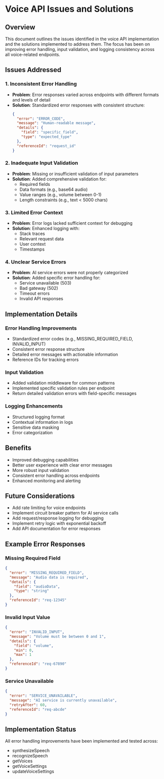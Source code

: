 # Voice API Issues and Solutions

## Overview
This document outlines the issues identified in the voice API implementation and the solutions implemented to address them. The focus has been on improving error handling, input validation, and logging consistency across all voice-related endpoints.

## Issues Addressed

### 1. Inconsistent Error Handling
- **Problem**: Error responses varied across endpoints with different formats and levels of detail
- **Solution**: Standardized error responses with consistent structure:
  ```json
  {
    "error": "ERROR_CODE",
    "message": "Human-readable message",
    "details": {
      "field": "specific_field",
      "type": "expected_type"
    },
    "referenceId": "request_id"
  }
  ```

### 2. Inadequate Input Validation
- **Problem**: Missing or insufficient validation of input parameters
- **Solution**: Added comprehensive validation for:
  - Required fields
  - Data formats (e.g., base64 audio)
  - Value ranges (e.g., volume between 0-1)
  - Length constraints (e.g., text < 5000 chars)

### 3. Limited Error Context
- **Problem**: Error logs lacked sufficient context for debugging
- **Solution**: Enhanced logging with:
  - Stack traces
  - Relevant request data
  - User context
  - Timestamps

### 4. Unclear Service Errors
- **Problem**: AI service errors were not properly categorized
- **Solution**: Added specific error handling for:
  - Service unavailable (503)
  - Bad gateway (502)
  - Timeout errors
  - Invalid API responses

## Implementation Details

### Error Handling Improvements
- Standardized error codes (e.g., MISSING_REQUIRED_FIELD, INVALID_INPUT)
- Consistent error response structure
- Detailed error messages with actionable information
- Reference IDs for tracking errors

### Input Validation
- Added validation middleware for common patterns
- Implemented specific validation rules per endpoint
- Return detailed validation errors with field-specific messages

### Logging Enhancements
- Structured logging format
- Contextual information in logs
- Sensitive data masking
- Error categorization

## Benefits
- Improved debugging capabilities
- Better user experience with clear error messages
- More robust input validation
- Consistent error handling across endpoints
- Enhanced monitoring and alerting

## Future Considerations
- Add rate limiting for voice endpoints
- Implement circuit breaker pattern for AI service calls
- Add request/response logging for debugging
- Implement retry logic with exponential backoff
- Add API documentation for error responses

## Example Error Responses

### Missing Required Field
```json
{
  "error": "MISSING_REQUIRED_FIELD",
  "message": "Audio data is required",
  "details": {
    "field": "audioData",
    "type": "string"
  },
  "referenceId": "req-12345"
}
```

### Invalid Input Value
```json
{
  "error": "INVALID_INPUT",
  "message": "Volume must be between 0 and 1",
  "details": {
    "field": "volume",
    "min": 0,
    "max": 1
  },
  "referenceId": "req-67890"
}
```

### Service Unavailable
```json
{
  "error": "SERVICE_UNAVAILABLE",
  "message": "AI service is currently unavailable",
  "retryAfter": 60,
  "referenceId": "req-abcde"
}
```

## Implementation Status
All error handling improvements have been implemented and tested across:
- synthesizeSpeech
- recognizeSpeech
- getVoices
- getVoiceSettings
- updateVoiceSettings

